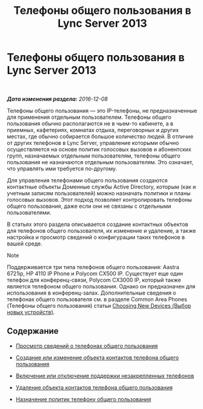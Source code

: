 ﻿---
title: Телефоны общего пользования в Lync Server 2013
TOCTitle: Телефоны общего пользования в Lync Server 2013
ms:assetid: d63bb3de-154e-4347-9251-9fa94e7d593a
ms:mtpsurl: https://technet.microsoft.com/ru-ru/library/JJ994076(v=OCS.15)
ms:contentKeyID: 52058337
ms.date: 12/10/2016
mtps_version: v=OCS.15
ms.translationtype: HT
---

# Телефоны общего пользования в Lync Server 2013

 

_**Дата изменения раздела:** 2016-12-08_

Телефоны общего пользования — это IP-телефоны, не предназначенные для применения отдельным пользователем. Телефоны общего пользования обычно располагаются не в чьем-то кабинете, а в приемных, кафетериях, комнатах отдыха, переговорных и других местах, где обычно собирается большое количество людей. В отличие от других телефонов в Lync Server, управление которыми обычно осуществляется на основе политик голосовых вызовов и абонентских групп, назначаемых отдельным пользователям, телефоны общего пользования не назначаются отдельным пользователям. Это означает, что управлять ими требуется по-другому.

Для управления телефонами общего пользования создаются контактные объекты Доменные службы Active Directory, которым (как и учетным записям пользователей) можно назначать политики и планы голосовых вызовов. Этот подход позволяет контролировать телефоны общего пользования, даже если они не связаны с отдельными пользователями.

В статьях этого раздела описывается создание контактных объектов для телефонов общего пользователя, их изменение и удаление, а также настройка и просмотр сведений о конфигурации таких телефонов в вашей среде.

> [!note]  
> Поддерживается три типа телефонов общего пользования: Aastra 6721ip, HP 4110 IP Phone и Polycom CX500 IP. Существует еще один телефон для конференц-связи, Polycom CX3000 IP, который также является телефоном общего пользования. Однако он предназначен для использования в конференц-залах. Дополнительные сведения о телефонах общего пользователя см. в разделе Common Area Phones (Телефоны общего пользования) статьи <a href="http://technet.microsoft.com/ru-ru/library/gg398958(v=ocs.14).aspx">Choosing New Devices (Выбор новых устройств)</a>.

## Содержание

  - [Просмотр сведений о телефонах общего пользования](lync-server-2013-view-common-area-phone-information.md)

  - [Создание или изменение объекта контактов телефона общего пользования](lync-server-2013-create-or-modify-a-common-area-phone-contact-object.md)

  - [Включение или отключение поддержки незакрепленных телефонов](lync-server-2013-enable-or-disable-hot-desking.md)

  - [Удаление объекта контактов телефона общего пользования](lync-server-2013-delete-a-common-area-phone-contact-object.md)

  - [Назначение политик телефону общего пользования](lync-server-2013-assign-policies-to-a-common-area-phone.md)

